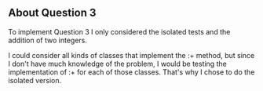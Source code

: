 ## About Question 3

To implement Question 3 I only considered the isolated tests and the addition
of two integers.

I could consider all kinds of classes that implement the :+ method, but
since I don't have much knowledge of the problem, I would be testing the
implementation of :+ for each of those classes. That's why I chose to do
the isolated version.
